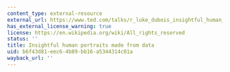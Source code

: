 ```yaml
---
content_type: external-resource
external_url: https://www.ted.com/talks/r_luke_dubois_insightful_human_portraits_made_from_data
has_external_license_warning: true
license: https://en.wikipedia.org/wiki/All_rights_reserved
status: ''
title: Insightful human portraits made from data
uid: b6f43d81-eec6-4b89-bb16-a5344314c01a
wayback_url: ''
---
```

